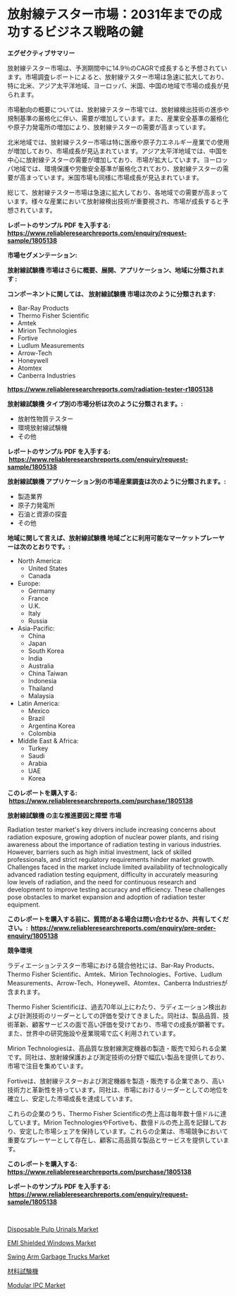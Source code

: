 <p><h1>放射線テスター市場：2031年までの成功するビジネス戦略の鍵</h1></p><p><strong>エグゼクティブサマリー</strong></p>
<p><p>放射線テスター市場は、予測期間中に14.9％のCAGRで成長すると予想されています。市場調査レポートによると、放射線テスター市場は急速に拡大しており、特に北米、アジア太平洋地域、ヨーロッパ、米国、中国の地域で市場の成長が見られます。</p><p>市場動向の概要については、放射線テスター市場では、放射線検出技術の進歩や規制基準の厳格化に伴い、需要が増加しています。また、産業安全基準の厳格化や原子力発電所の増加により、放射線テスターの需要が高まっています。</p><p>北米地域では、放射線テスター市場は特に医療や原子力エネルギー産業での使用が増加しており、市場成長が見込まれています。アジア太平洋地域では、中国を中心に放射線テスターの需要が増加しており、市場が拡大しています。ヨーロッパ地域では、環境保護や労働安全基準が厳格化されており、放射線テスターの需要が高まっています。米国市場も同様に市場成長が見込まれています。</p><p>総じて、放射線テスター市場は急速に拡大しており、各地域での需要が高まっています。様々な産業において放射線検出技術が重要視され、市場が成長すると予想されています。</p></p>
<p><strong>レポートのサンプル PDF を入手する: <a href="https://www.reliableresearchreports.com/enquiry/request-sample/1805138">https://www.reliableresearchreports.com/enquiry/request-sample/1805138</a></strong></p>
<p><strong>市場セグメンテーション:</strong></p>
<p><strong> 放射線試験機 市場はさらに概要、展開、アプリケーション、地域に分類されます :</strong></p>
<p><strong>コンポーネントに関しては、 放射線試験機 市場は次のように分類されます: &nbsp;</strong></p>
<p><ul><li>Bar-Ray Products</li><li>Thermo Fisher Scientific</li><li>Amtek</li><li>Mirion Technologies</li><li>Fortive</li><li>Ludlum Measurements</li><li>Arrow-Tech</li><li>Honeywell</li><li>Atomtex</li><li>Canberra Industries</li></ul></p>
<p><strong><a href="https://www.reliableresearchreports.com/radiation-tester-r1805138">https://www.reliableresearchreports.com/radiation-tester-r1805138</a></strong></p>
<p><strong> 放射線試験機 タイプ別の市場分析は次のように分類されます。:</strong></p>
<p><ul><li>放射性物質テスター</li><li>環境放射線試験機</li><li>その他</li></ul></p>
<p><strong>レポートのサンプル PDF を入手する: &nbsp;<a href="https://www.reliableresearchreports.com/enquiry/request-sample/1805138">https://www.reliableresearchreports.com/enquiry/request-sample/1805138</a></strong></p>
<p><strong> 放射線試験機 アプリケーション別の市場産業調査は次のように分類されます。:</strong></p>
<p><ul><li>製造業界</li><li>原子力発電所</li><li>石油と資源の探査</li><li>その他</li></ul></p>
<p><strong>地域に関して言えば、放射線試験機 地域ごとに利用可能なマーケットプレーヤーは次のとおりです。:</strong></p>
<p><ul>
    <li>
        North America:
        <ul>
            <li>United States</li>
            <li>Canada</li>
        </ul>
    </li>
    <li>
        Europe:
        <ul>
            <li>Germany</li>
            <li>France</li>
            <li>U.K.</li>
            <li>Italy</li>
            <li>Russia</li>
        </ul>
    </li>
    <li>
        Asia-Pacific:
        <ul>
            <li>China</li>
            <li>Japan</li>
            <li>South Korea</li>
            <li>India</li>
            <li>Australia</li>
            <li>China Taiwan</li>
            <li>Indonesia</li>
            <li>Thailand</li>
            <li>Malaysia</li>
        </ul>
    </li>
    <li>
        Latin America:
        <ul>
            <li>Mexico</li>
            <li>Brazil</li>
            <li>Argentina Korea</li>
            <li>Colombia</li>
        </ul>
    </li>
    <li>
        Middle East & Africa:
        <ul>
            <li>Turkey</li>
            <li>Saudi</li>
            <li>Arabia</li>
            <li>UAE</li>
            <li>Korea</li>
        </ul>
    </li>
    </ul></p>
<p><strong>このレポートを購入する: &nbsp;<a href="https://www.reliableresearchreports.com/purchase/1805138">https://www.reliableresearchreports.com/purchase/1805138</a></strong></p>
<p><strong>放射線試験機 の主な推進要因と障壁 市場</strong></p>
<p><p>Radiation tester market's key drivers include increasing concerns about radiation exposure, growing adoption of nuclear power plants, and rising awareness about the importance of radiation testing in various industries. However, barriers such as high initial investment, lack of skilled professionals, and strict regulatory requirements hinder market growth. Challenges faced in the market include limited availability of technologically advanced radiation testing equipment, difficulty in accurately measuring low levels of radiation, and the need for continuous research and development to improve testing accuracy and efficiency. These challenges pose obstacles to market expansion and adoption of radiation tester equipment.</p></p>
<p><strong>このレポートを購入する前に、質問がある場合は問い合わせるか、共有してください。:&nbsp; <a href="https://www.reliableresearchreports.com/enquiry/pre-order-enquiry/1805138">https://www.reliableresearchreports.com/enquiry/pre-order-enquiry/1805138</a></strong></p>
<p><strong>競争環境</strong></p>
<p><p>ラディエーションテスター市場における競合他社には、Bar-Ray Products、Thermo Fisher Scientific、Amtek、Mirion Technologies、Fortive、Ludlum Measurements、Arrow-Tech、Honeywell、Atomtex、Canberra Industriesが含まれます。</p><p>Thermo Fisher Scientificは、過去70年以上にわたり、ラディエーション検出および計測技術のリーダーとしての評価を受けてきました。同社は、製品品質、技術革新、顧客サービスの面で高い評価を受けており、市場での成長が顕著です。また、世界中の研究施設や産業現場で広く利用されています。</p><p>Mirion Technologiesは、高品質な放射線測定機器の製造・販売で知られる企業です。同社は、放射線保護および測定技術の分野で幅広い製品を提供しており、市場で注目を集めています。</p><p>Fortiveは、放射線テスターおよび測定機器を製造・販売する企業であり、高い技術力と革新性を持っています。同社は、市場におけるリーダーとしての地位を確立し、安定した市場成長を達成しています。</p><p>これらの企業のうち、Thermo Fisher Scientificの売上高は毎年数十億ドルに達しています。Mirion TechnologiesやFortiveも、数億ドルの売上高を記録しており、安定した市場シェアを保持しています。これらの企業は、市場競争において重要なプレーヤーとして存在し、顧客に高品質な製品とサービスを提供しています。</p></p>
<p><strong>このレポートを購入する: &nbsp; <a href="https://www.reliableresearchreports.com/purchase/1805138">https://www.reliableresearchreports.com/purchase/1805138</a></strong></p>
<p><strong>レポートのサンプル PDF を入手する: &nbsp;<a href="https://www.reliableresearchreports.com/enquiry/request-sample/1805138">https://www.reliableresearchreports.com/enquiry/request-sample/1805138</a></strong><strong></strong></p>
<p>&nbsp;</p>
<p><p><a href="https://www.linkedin.com/pulse/disposable-pulp-urinals-market-competitive-analysis-trends-ivwoe?trackingId=3aoYaJVOWoiw9RCYz0p%2FXg%3D%3D">Disposable Pulp Urinals Market</a></p><p><a href="https://github.com/biheemgalvinlouises6hokrh3h/Market-Research-Report-List-2/blob/main/emi-shielded-windows-market.md">EMI Shielded Windows Market</a></p><p><a href="https://www.linkedin.com/pulse/swing-arm-garbage-trucks-market-goal-estimating-size-future-qa0se?trackingId=wu%2BU3A3MIStChnlTwrtFmA%3D%3D">Swing Arm Garbage Trucks Market</a></p><p><a href="https://github.com/zoetazuur/Market-Research-Report-List-1/blob/main/392403627839.md">材料試験機</a></p><p><a href="https://github.com/guneycigdem35/Market-Research-Report-List-2/blob/main/modular-ipc-market.md">Modular IPC Market</a></p></p>